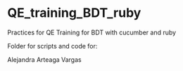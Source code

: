 # QE_training_BDT_ruby

Practices for QE Training for BDT with cucumber and ruby

Folder for scripts and code for:

Alejandra Arteaga Vargas